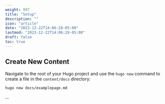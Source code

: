 ```yaml
---
weight: 997
title: "Setup"
description: ""
icon: "article"
date: "2023-12-22T14:06:28-05:00"
lastmod: "2023-12-22T14:06:28-05:00"
draft: false
toc: true
---
```



## Create New Content

Navigate to the root of your Hugo project and use the `hugo new` command to create a file in the `content/docs` directory:

```shell
hugo new docs/examplepage.md
```
...